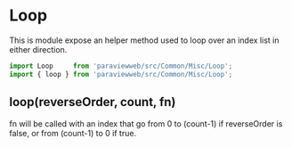 # Loop

This is module expose an helper method used to loop over an index list in
either direction.

```js
import Loop     from 'paraviewweb/src/Common/Misc/Loop';
import { loop } from 'paraviewweb/src/Common/Misc/Loop';
```

## loop(reverseOrder, count, fn)

fn will be called with an index that go from 0 to (count-1) if reverseOrder is false,
or from (count-1) to 0 if true.
